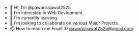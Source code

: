 - 👋 Hi, I’m @pawanrajawat2525
- 👀 I’m interested in Web Devlopment.
- 🌱 I’m currently learning.
- 💞️ I’m looking to collaborate on various Major Projects.
- 📫 How to reach me Email ID <pawanrajawat2525@gmail.com>.

<!---
pawanrajawat2525/pawanrajawat2525 is a ✨ special ✨ repository because its `README.md` (this file) appears on your GitHub profile.
You can click the Preview link to take a look at your changes.
--->
